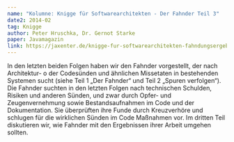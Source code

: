 ```yaml
---
name: "Kolumne: Knigge für Softwarearchitekten - Der Fahnder Teil 3"
date2: 2014-02
tag: Knigge
author: Peter Hruschka, Dr. Gernot Starke
paper: Javamagazin
link: https://jaxenter.de/knigge-fur-softwarearchitekten-fahndungsergebnisse-998
---
```

In den letzten beiden Folgen haben wir den Fahnder vorgestellt, der nach Architektur- o
der Codesünden und ähnlichen Missetaten in bestehenden Systemen sucht 
(siehe Teil 1 „Der Fahnder“ und Teil 2 „Spuren verfolgen“). Die Fahnder suchten in den letzten Folgen nach 
technischen Schulden, Risiken und anderen Sünden, und zwar durch Opfer- und Zeugenvernehmung sowie Bestandsaufnahmen 
im Code und der Dokumentation. Sie überprüften ihre Funde durch Kreuzverhöre und schlugen für die wirklichen Sünden 
im Code Maßnahmen vor. Im dritten Teil diskutieren wir, wie Fahnder mit den Ergebnissen ihrer Arbeit umgehen sollten.

